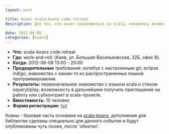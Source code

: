 ```yaml
---
layout: post

title: Анонс scala-koans code retreat
description: Для тех, кто хочет ознакомиться со scala, появилась возможность сделать это участвуя в scala-koans code retreat.

date: 2012-06-05
categories: [koans]
---
```


* **Что:**  scala-koans code retreat
* **Где:**  work-and-roll: (Киев, ул. Большая Васильковская, 32Б, офис 8).
* **Когда:**  2012-06-09  13:00 - 20:00
* **Предварительные** требования: нотебук с настроенным git; eclipse indigo; знакомство с каким-то из распространенных языков программирования.
* **Результаты:** первоначальное знакомство с языком scala и стеком squeryl/play; возможность в дальнейшем получить приглашение на работу или субконтракт в scala-проекте.
* **Вместимость:** 10 человек
* **Форма регистрации:** [тут](https://docs.google.com/a/shevchenko.kiev.ua/spreadsheet/viewform?formkey=dEFKRGN3WGJId2l2SzRpcExlb0VCaWc6MQ#gid=0)

Коаны - базовая часть основана на [scala-koans](http://www.scalakoans.org), дополнения для библиотек сделаны специально для данного события и будут опубликованы чуть позже, после 'обкатки'.
